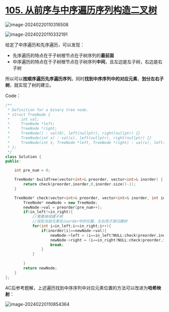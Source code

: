 # [105. 从前序与中序遍历序列构造二叉树](https://leetcode.cn/problems/construct-binary-tree-from-preorder-and-inorder-traversal/)



![image-20240220110316508](http://henry-typora.oss-cn-beijing.aliyuncs.com/img/image-20240220110316508.png)

![image-20240220110332191](http://henry-typora.oss-cn-beijing.aliyuncs.com/img/image-20240220110332191.png)



给定了中序遍历和先序遍历，可以发现：

- 先序遍历的特点在于子树根节点在子树序列的**最前面**
- 中序遍历的特点在于子树根节点在子树序列**中间**，且左边是左子树，右边是右子树

所以可以**按顺序遍历先序遍历序列**，同时**找到中序序列中的对应元素**，**划分左右子树**，就实现了树的建立。



Code：

```cpp
/**
 * Definition for a binary tree node.
 * struct TreeNode {
 *     int val;
 *     TreeNode *left;
 *     TreeNode *right;
 *     TreeNode() : val(0), left(nullptr), right(nullptr) {}
 *     TreeNode(int x) : val(x), left(nullptr), right(nullptr) {}
 *     TreeNode(int x, TreeNode *left, TreeNode *right) : val(x), left(left), right(right) {}
 * };
 */
class Solution {
public:

    int pre_num = 0;

    TreeNode* buildTree(vector<int>& preorder, vector<int>& inorder) {
        return check(preorder,inorder,0,inorder.size()-1);
    }

    TreeNode* check(vector<int>& preorder, vector<int>& inorder, int in_left, int in_right){
        TreeNode* newNode = new TreeNode;
        newNode->val = preorder[pre_num++];
        if(in_left!=in_right){
            //需要继续建子树
            //找到当前元素在inorder中的位置，左右孩子递归建树
            for(int i=in_left;i<=in_right;i++){
                if(inorder[i]==newNode->val){
                    newNode->left = (i==in_left?NULL:check(preorder,inorder,in_left,i-1));
                    newNode->right = (i==in_right?NULL:check(preorder,inorder,i+1,in_right));
                    break;
                }
            }
            
        }
        return newNode;
    }
};
```



AC后参考题解，上述遍历找到中序序列中对应元素位置的方法可以改进为**哈希映射**：

![image-20240220110854364](http://henry-typora.oss-cn-beijing.aliyuncs.com/img/image-20240220110854364.png)